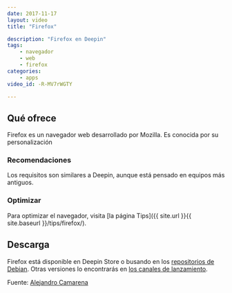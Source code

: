 ```yaml
---
date: 2017-11-17
layout: video
title: "Firefox"

description: "Firefox en Deepin"
tags:
    - navegador
    - web
    - firefox
categories:
    - apps
video_id: -R-MV7rWGTY

---
```

<!--more-->

## Qué ofrece

Firefox es un navegador web desarrollado por Mozilla. Es conocida por su personalización

### Recomendaciones

Los requisitos son similares a Deepin, aunque está pensado en equipos más antiguos.

### Optimizar

Para optimizar el navegador, visita [la página Tips]({{ site.url }}{{ site.baseurl }}/tips/firefox/).

## Descarga

Firefox está disponible en Deepin Store o busando en los [repositorios de Debian](https://support.mozilla.org/es/kb/Instalar%20Firefox%20en%20GNU-Linux). Otras versiones lo encontrarás en [los canales de lanzamiento](https://www.mozilla.org/en-US/firefox/channel/desktop/).

Fuente: [Alejandro Camarena](https://www.youtube.com/channel/UCueXeAH1UD72MqwpIFWveXA)
